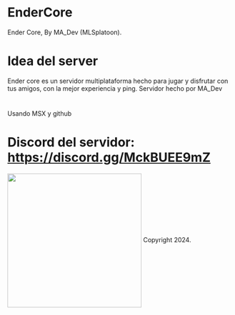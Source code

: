 # EnderCore
Ender Core, By MA_Dev (MLSplatoon).
# Idea del server
Ender core es un servidor multiplataforma hecho para jugar y disfrutar con tus amigos, con la mejor experiencia y ping. Servidor hecho por MA_Dev
# 
Usando MSX y github
# Discord del servidor: https://discord.gg/MckBUEE9mZ
<img src="https://github.com/user-attachments/assets/847bbcdc-9c26-4e54-a430-ce29b9285183" width= "300" height="300" align="center">
Copyright 2024. 